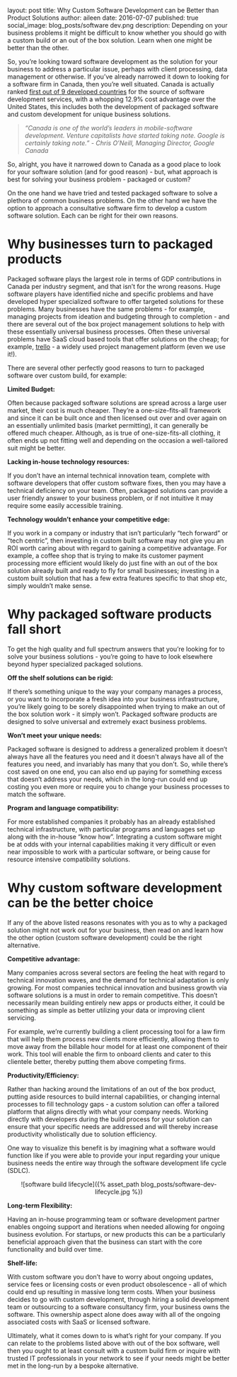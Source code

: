 layout:     post
title:      Why Custom Software Development can be Better than Product Solutions
author:     aileen
date:       2016-07-07
published:  true
social_image: blog_posts/software dev.png
description: Depending on your business problems it might be difficult to know whether you should go with a custom build or an out of the box solution. Learn when one might be better than the other.

So, you’re looking toward software development as the solution for your business to address a particular issue, perhaps with client processing, data management or otherwise.  If you’ve already narrowed it down to looking for a software firm in Canada, then you’re well situated.  Canada is actually ranked [first out of 9 developed countries](http://international.gc.ca/investors-investisseurs/sector-secteurs/software-logiciel.aspx?lang=eng) for the source of software development services, with a whopping <!--more-->12.9% cost advantage over the United States, this includes both the development of packaged software and custom development for unique business solutions. 

>*“Canada is one of the world’s leaders in mobile-software development. Venture capitalists have started taking note. Google is certainly taking note.”* - 
*Chris O’Neill, Managing Director, Google Canada*

So, alright, you have it narrowed down to Canada as a good place to look for your software solution (and for good reason) - but, what approach is best for solving your business problem - packaged or custom?   

On the one hand we have tried and tested packaged software to solve a plethora of common business problems. On the other hand we have the option to approach a consultative software firm to develop a custom software solution. Each can be right for their own reasons. 

# **Why businesses turn to packaged products**

Packaged software plays the largest role in terms of GDP contributions in Canada per industry segment, and that isn’t for the wrong reasons.  Huge software players have identified niche and specific problems and have developed hyper specialized software to offer targeted solutions for these problems.  Many businesses have the same problems - for example, managing projects from ideation and budgeting through to completion - and there are several out of the box project management solutions to help with these essentially universal business processes.  Often these universal problems have SaaS cloud based tools that offer solutions on the cheap; for example, [trello](https://en.wikipedia.org/wiki/Trello) - a widely used project management platform (even we use it!).   

There are several other perfectly good reasons to turn to packaged software over custom build, for example: 

**Limited Budget:** 

Often because packaged software solutions are spread across a large user market, their cost is much cheaper. They’re a one-size-fits-all framework and since it can be built once and then licensed out over and over again on an essentially unlimited basis (market permitting), it can generally be offered much cheaper. Although, as is true of one-size-fits-all clothing, it often ends up not fitting well and depending on the occasion a well-tailored suit might be better.

**Lacking in-house technology resources:** 

If you don’t have an internal technical innovation team, complete with software developers that offer custom software fixes, then you may have a technical deficiency on your team.  Often, packaged solutions can provide a user friendly answer to your business problem, or if not intuitive it may require some easily accessible training.

**Technology wouldn’t enhance your competitive edge:**  

If you work in a company or industry that isn’t particularly “tech forward” or “tech centric”, then investing in custom built software may not give you an ROI worth caring about with regard to gaining a competitive advantage. For example, a coffee shop that is trying to make its customer payment processing more efficient would likely do just fine with an out of the box solution already built and ready to fly for small businesses; investing in a custom built solution that has a few extra features specific to that shop etc, simply wouldn’t make sense. 

# **Why packaged software products fall short**

To get the high quality and full spectrum answers that you’re looking for to solve your business solutions - you’re going to have to look elsewhere beyond hyper specialized packaged solutions.  

**Off the shelf solutions can be rigid:** 

If there’s something unique to the way your company manages a process, or you want to incorporate a fresh idea into your business infrastructure, you’re likely going to be sorely disappointed when trying to make an out of the box solution work - it simply won’t.  Packaged software products are designed to solve universal and extremely exact business problems. 

**Won’t meet your unique needs:** 

Packaged software is designed to address a generalized problem it doesn’t always have all the features you need and it doesn't always have all of the features you need, and invariably has many that you don't.  So, while there’s cost saved on one end, you can also end up paying for something excess that doesn’t address your needs, which in the long-run could end up costing you even more or require you to change your business processes to match the software.   

**Program and language compatibility:** 

For more established companies it probably has an already established technical infrastructure, with particular programs and languages set up along with the in-house “know how”. Integrating a custom software might be at odds with your internal capabilities making it very difficult or even near impossible to work with a particular software, or being cause for resource intensive compatibility solutions.  

# **Why custom software development can be the better choice**

If any of the above listed reasons resonates with you as to why a packaged solution might not work out for your business, then read on and learn how the other option (custom software development) could be the right alternative.  

**Competitive advantage:**

Many companies across several sectors are feeling the heat with regard to technical innovation waves, and the demand for technical adaptation is only growing. For most companies technical innovation and business growth via software solutions is a must in order to remain competitive. This doesn’t necessarily mean building entirely new apps or products either, it could be something as simple as better utilizing your data or improving client servicing. 

For example, we’re currently building a client processing tool for a law firm that will help them process new clients more efficiently, allowing them to move away from the billable hour model for at least one component of their work. This tool will enable the firm to onboard clients and cater to this clientele better, thereby putting them above competing firms. 

**Productivity/Efficiency:** 

Rather than hacking around the limitations of an out of the box product, putting aside resources to build internal capabilities, or changing internal processes to fill technology gaps - a custom solution can offer a tailored platform that aligns directly with what your company needs. Working directly with developers during the build process for your solution can ensure that your specific needs are addressed and will thereby increase productivity wholistically due to solution efficiency. 

One way to visualize this benefit is by imagining what a software would function like if you were able to provide your input regarding your unique business needs the entire way through the software development life cycle (SDLC).

<center>![software build lifecycle]({% asset_path blog_posts/software-dev-lifecycle.jpg %})</center>

**Long-term Flexibility:**

Having an in-house programming team or software development partner enables ongoing support and iterations when needed allowing for ongoing business evolution. For startups, or new products this can be a particularly beneficial approach given that the business can start with the core functionality and build over time. 

**Shelf-life:**

With custom software you don’t have to worry about ongoing updates, service fees or licensing costs or even product obsolescence - all of which could end up resulting in massive long term costs. When your business decides to go with custom development, through hiring a solid development team or outsourcing to a software consultancy firm, your business owns the software. This ownership aspect alone does away with all of the ongoing associated costs with SaaS or licensed software. 

Ultimately, what it comes down to is what’s right for your company. If you can relate to the problems listed above with out of the box software, well then you ought to at least consult with a custom build firm or inquire with trusted IT professionals in your network to see if your needs might be better met in the long-run by a bespoke alternative. 


